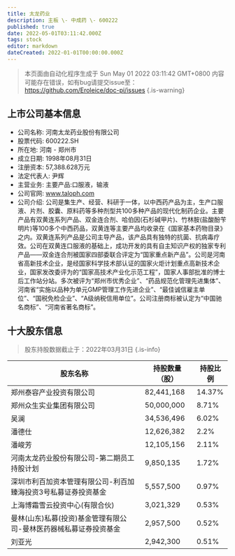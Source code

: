 ```yaml
---
title: 太龙药业
description: 主板 \- 中成药 \- 600222
published: true
date: 2022-05-01T03:11:42.000Z
tags: stock
editor: markdown
dateCreated: 2022-01-01T00:00:00.000Z
---
```


> 本页面由自动化程序生成于 Sun May 01 2022 03:11:42 GMT+0800
> 内容可能存在错误，如有bug请提交issue至：https://github.com/Eroleice/doc-pi/issues
{.is-warning}

## 上市公司基本信息
- 公司名称: 河南太龙药业股份有限公司
- 股票代码: 600222.SH
- 所在地: 河南 - 郑州市
- 成立日期: 1998年08月31日
- 注册资本: 57,388.628万元
- 法定代表人: 尹辉
- 主营业务: 主要产品:口服液，输液
- 公司官网: www.taloph.com
- 公司介绍: 公司是集生产、经营、科研于一体，以中西药产品为主，生产口服液、片剂、胶囊、原料药等多种剂型共100多种产品的现代化制药企业。主要产品有双黄连系列产品、双金连合剂、哈伯因(石杉碱甲片)、竹林胺(盐酸酚苄明片)等100多个中西药品，双黄连等主要产品均收录在《国家基本药物目录》之内。双黄连系列产品是公司主导产品，该产品具有独特的抗菌、抗病毒疗效。公司在双黄连口服液的基础上，成功开发的具有自主知识产权的独家专利产品——双金连合剂被国家四部委联合评定为“国家重点新产品”。公司是河南省高新技术企业，是经国家科学技术部认证的国家火炬计划重点高新技术企业，国家发改委评为的“国家高技术产业化示范工程”，国家人事部批准的博士后工作站分站。多次被评为“郑州市优秀企业”、“药品规范化管理先进集体”、河南省“实施以品种为单元GMP管理工作先进企业”、“最佳诚信雇主单位”、“国税免检企业”、“A级纳税信用单位”。公司注册商标被认定为“中国驰名商标”、“河南省著名商标”。


## 十大股东信息
> 股东持股数据截止于：2022年03月31日
{.is-info}

| 股东名称 | 持股数量（股） | 持股比例 |
| --- | --- | --- |
| 郑州泰容产业投资有限公司 | 82,441,168 | 14.37% |
| 郑州众生实业集团有限公司 | 50,000,000 | 8.71% |
| 吴澜 | 34,536,496 | 6.02% |
| 潘德仕 | 12,626,382 | 2.2% |
| 潘峻芳 | 12,105,156 | 2.11% |
| 河南太龙药业股份有限公司-第二期员工持股计划 | 9,850,135 | 1.72% |
| 深圳市利百加资本管理有限公司-利百加臻海投资3号私募证券投资基金 | 5,557,500 | 0.97% |
| 上海博霜雪云投资中心(有限合伙) | 3,021,329 | 0.53% |
| 曼林(山东)私募(投资)基金管理有限公司-曼林医药器械私募证券投资基金 | 2,957,500 | 0.52% |
| 刘亚光 | 2,942,300 | 0.51% |




